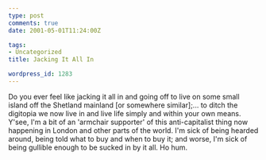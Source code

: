 ```yaml
---
type: post
comments: true
date: 2001-05-01T11:24:00Z

tags:
- Uncategorized
title: Jacking It All In

wordpress_id: 1283
---
```


Do you ever feel like jacking it all in and going off to live on some small island off the Shetland mainland [or somewhere similar];... to ditch the digitopia we now live in and live life simply and within your own means. Y'see, I'm a bit of an 'armchair supporter' of this anti-capitalist thing now happening in London and other parts of the world. I'm sick of being hearded around, being told what to buy and when to buy it; and worse, I'm sick of being gullible enough to be sucked in by it all. Ho hum.  

